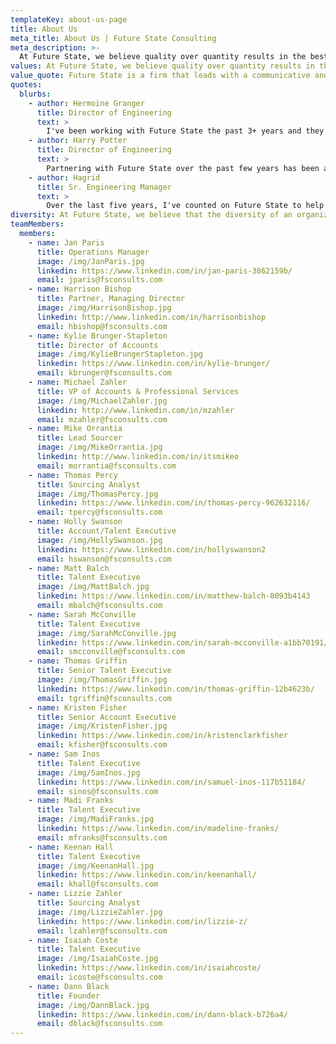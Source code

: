 ```yaml
---
templateKey: about-us-page
title: About Us
meta_title: About Us | Future State Consulting
meta_description: >-
  At Future State, we believe quality over quantity results in the best outcomes. That means we nurture relationships first, and then do the legwork to pre-screen and match right-fit, diverse candidates with organizations, and provide custom consulting.
values: At Future State, we believe quality over quantity results in the best outcomes. That means we nurture relationships first, and then do the legwork to pre-screen and match right-fit, diverse candidates with organizations, and provide custom consulting.
value_quote: Future State is a firm that leads with a communicative and ethical approach in all aspects of their business. They're inclusive, collaborative and always driven to support our organizations growth. -VP of Engineering Fortune 500 Company
quotes:
  blurbs:
    - author: Hermoine Granger
      title: Director of Engineering
      text: >
        I've been working with Future State the past 3+ years and they have been great at finding the best talent for us! They are also extremely nice to work with! Would always recommend them!
    - author: Harry Potter
      title: Director of Engineering
      text: >
        Partnering with Future State over the past few years has been absolutely fantastic! Their collaborative approach in deeply understanding our business problem - both the vision of what we are building and where we are going, time and again has helped us establish and refine a hiring strategy that has found us many incredibly talented engineers and engineering leaders. I highly recommend working together with them. You will truly see the difference!
    - author: Hagrid
      title: Sr. Engineering Manager
      text: >
        Over the last five years, I've counted on Future State to help me build world-class teams at Nike, WalmartLabs, and now eBay. With every engagement, whether I'm looking to hire a single specialist or build an entire squad, the team at Future State listens to my needs, and quickly delivers a short list of candidates that are excited for the opportunity.
diversity: At Future State, we believe that the diversity of an organizations talent facilitates diversity of thought and creativity, and establishes a more equitable workplace and world.
teamMembers:
  members:
    - name: Jan Paris
      title: Operations Manager
      image: /img/JanParis.jpg
      linkedin: https://www.linkedin.com/in/jan-paris-3862159b/
      email: jparis@fsconsults.com
    - name: Harrison Bishop
      title: Partner, Managing Director
      image: /img/HarrisonBishop.jpg
      linkedin: http://www.linkedin.com/in/harrisonbishop
      email: hbishop@fsconsults.com
    - name: Kylie Brunger-Stapleton
      title: Director of Accounts
      image: /img/KylieBrungerStapleton.jpg
      linkedin: https://www.linkedin.com/in/kylie-brunger/
      email: kbrunger@fsconsults.com
    - name: Michael Zahler
      title: VP of Accounts & Professional Services
      image: /img/MichaelZahler.jpg
      linkedin: http://www.linkedin.com/in/mzahler
      email: mzahler@fsconsults.com
    - name: Mike Orrantia
      title: Lead Sourcer
      image: /img/MikeOrrantia.jpg
      linkedin: http://www.linkedin.com/in/itsmikeo
      email: morrantia@fsconsults.com
    - name: Thomas Percy
      title: Sourcing Analyst
      image: /img/ThomasPercy.jpg
      linkedin: https://www.linkedin.com/in/thomas-percy-962632116/
      email: tpercy@fsconsults.com
    - name: Holly Swanson
      title: Account/Talent Executive
      image: /img/HollySwanson.jpg
      linkedin: https://www.linkedin.com/in/hollyswanson2
      email: hswanson@fsconsults.com
    - name: Matt Balch
      title: Talent Executive
      image: /img/MattBalch.jpg
      linkedin: https://www.linkedin.com/in/matthew-balch-8093b4143
      email: mbalch@fsconsults.com
    - name: Sarah McConville
      title: Talent Executive
      image: /img/SarahMcConville.jpg
      linkedin: https://www.linkedin.com/in/sarah-mcconville-a1bb70191/
      email: smcconville@fsconsults.com
    - name: Thomas Griffin
      title: Senior Talent Executive
      image: /img/ThomasGriffin.jpg
      linkedin: https://www.linkedin.com/in/thomas-griffin-12b4623b/
      email: tgriffin@fsconsults.com
    - name: Kristen Fisher
      title: Senior Account Executive
      image: /img/KristenFisher.jpg
      linkedin: https://www.linkedin.com/in/kristenclarkfisher
      email: kfisher@fsconsults.com
    - name: Sam Inos
      title: Talent Executive
      image: /img/SamInos.jpg
      linkedin: https://www.linkedin.com/in/samuel-inos-117b51184/
      email: sinos@fsconsults.com
    - name: Madi Franks
      title: Talent Executive
      image: /img/MadiFranks.jpg
      linkedin: https://www.linkedin.com/in/madeline-franks/
      email: mfranks@fsconsults.com
    - name: Keenan Hall
      title: Talent Executive
      image: /img/KeenanHall.jpg
      linkedin: https://www.linkedin.com/in/keenanhall/
      email: khall@fsconsults.com
    - name: Lizzie Zahler
      title: Sourcing Analyst
      image: /img/LizzieZahler.jpg
      linkedin: https://www.linkedin.com/in/lizzie-z/
      email: lzahler@fsconsults.com
    - name: Isaiah Coste
      title: Talent Executive
      image: /img/IsaiahCoste.jpg
      linkedin: https://www.linkedin.com/in/isaiahcoste/
      email: icoste@fsconsults.com
    - name: Dann Black
      title: Founder
      image: /img/DannBlack.jpg
      linkedin: https://www.linkedin.com/in/dann-black-b726a4/
      email: dblack@fsconsults.com
---
```

